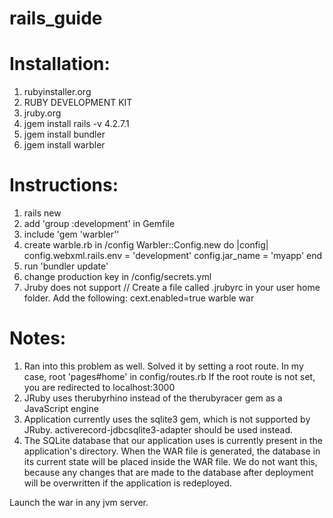 # rails_guide

# Installation:
  1. rubyinstaller.org
  2. RUBY DEVELOPMENT KIT
  3. jruby.org
  4. jgem install rails -v 4.2.7.1
  5. jgem install bundler
  6. jgem install warbler

# Instructions:
  1. rails new <project name>
  2. add 'group :development' in Gemfile
  3. include 'gem 'warbler''
  4. create warble.rb in /config
    Warbler::Config.new do |config|
      config.webxml.rails.env = 'development'
      config.jar_name = 'myapp'
    end
  5. run 'bundler update'
  6. change production key in /config/secrets.yml
  7. Jruby does not support // Create a file called .jrubyrc in your user home folder. Add the following: cext.enabled=true
     warble war

# Notes:
  1. Ran into this problem as well. Solved it by setting a root route. In my case, root 'pages#home' in config/routes.rb
     If the root route is not set, you are redirected to localhost:3000
  2. JRuby uses therubyrhino instead of the therubyracer gem as a JavaScript engine
  3. Application currently uses the sqlite3 gem, which is not supported by JRuby. activerecord-jdbcsqlite3-adapter should be used instead.
  4. The SQLite database that our application uses is currently present in the application's directory. When the WAR file is generated, the database in its current state will be placed inside the WAR file. We do not want this, because any changes that are made to the database after deployment will     be overwritten if the application is redeployed.

Launch the war in any jvm server.
